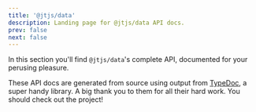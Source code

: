 ```yaml
---
title: '@jtjs/data'
description: Landing page for @jtjs/data API docs.
prev: false
next: false
---
```


In this section you'll find `@jtjs/data`'s complete API, documented for your perusing pleasure.

These API docs are generated from source using output from [TypeDoc](https://www.npmjs.com/package/typedoc), a super handy library. A big thank you to them for all their hard work. You should check out the project!
        